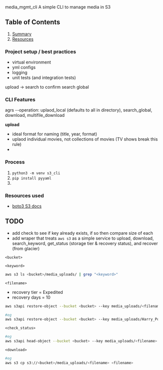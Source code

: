 media_mgmt_cli
A simple CLI to manage media in S3

## Table of Contents
1. [Summary](README.md#summary)
2. [Resources](README.md#resources)

### Project setup / best practices

- virtual environment
- yml configs
- logging
- unit tests (and integration tests)

upload -> search to confirm
search global

### CLI Features

agrs --operation: uplaod_local (defaults to all in directory), search_global, download, multifile_download


**upload**
- ideal format for naming (title, year, format)
- uplaod individual movies, not collections of movies (TV shows break this rule)
- 


### Process

1. `python3 -m venv s3_cli`
2. `pip install pyyaml`
3. 

### Resources used

- [boto3 S3 docs](https://boto3.amazonaws.com/v1/documentation/api/latest/reference/services/s3.html#s3)

## TODO
- add check to see if key already exists, if so then compare size of each
- add wraper that treats `aws s3` as a simple service to upload, download, search_keyword, get_status (storage tier & recovery status), and recover (from glacier)

`<bucket>`

`<keyword>`
```bash
aws s3 ls <bucket>/media_uploads/ | grep "<keyword>"
```

`<filename>`
- recovery tier = Expedited
- recovery days = 10
```bash
aws s3api restore-object --bucket <bucket> --key media_uploads/<filename> --restore-request '{"Days":10,"GlacierJobParameters":{"Tier":"Expedited"}}'

#eg
aws s3api restore-object --bucket <bucket> --key media_uploads/Harry_Potter.zip --restore-request '{"Days":10,"GlacierJobParameters":{"Tier":"Expedited"}}'
```

`<check_status>`
```bash
#eg
aws s3api head-object --bucket <bucket> --key media_uploads/<filename>
```

`<download>`
```bash
#eg
aws s3 cp s3://<bucket>/media_uploads/<filename> <filename>
```

